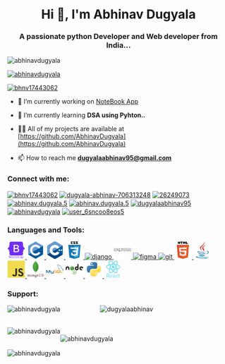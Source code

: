 <h1 align="center">Hi 👋, I'm Abhinav Dugyala</h1>
<h3 align="center">A passionate python Developer and Web developer from India...</h3>

<p align="left"> <img src="https://komarev.com/ghpvc/?username=abhinavdugyala&label=Profile%20views&color=0e75b6&style=flat" alt="abhinavdugyala" /> </p>

<p align="left"> <a href="https://github.com/ryo-ma/github-profile-trophy"><img src="https://github-profile-trophy.vercel.app/?username=abhinavdugyala" alt="abhinavdugyala" /></a> </p>

<p align="left"> <a href="https://twitter.com/bhnv17443062" target="blank"><img src="https://img.shields.io/twitter/follow/bhnv17443062?logo=twitter&style=for-the-badge" alt="bhnv17443062" /></a> </p>

- 🔭 I’m currently working on [NoteBook App](https://mynotebook-q2k7356xg-abhinav-dugyalas-projects.vercel.app)

- 🌱 I’m currently learning **DSA using Pyhton..**

- 👨‍💻 All of my projects are available at [https://github.com/AbhinavDugyala](https://github.com/AbhinavDugyala)

- 📫 How to reach me **dugyalaabhinav95@gmail.com**

<h3 align="left">Connect with me:</h3>
<p align="left">
<a href="https://twitter.com/bhnv17443062" target="blank"><img align="center" src="https://raw.githubusercontent.com/rahuldkjain/github-profile-readme-generator/master/src/images/icons/Social/twitter.svg" alt="bhnv17443062" height="30" width="40" /></a>
<a href="https://linkedin.com/in/dugyala-abhinav-706313248" target="blank"><img align="center" src="https://raw.githubusercontent.com/rahuldkjain/github-profile-readme-generator/master/src/images/icons/Social/linked-in-alt.svg" alt="dugyala-abhinav-706313248" height="30" width="40" /></a>
<a href="https://stackoverflow.com/users/26249073" target="blank"><img align="center" src="https://raw.githubusercontent.com/rahuldkjain/github-profile-readme-generator/master/src/images/icons/Social/stack-overflow.svg" alt="26249073" height="30" width="40" /></a>
<a href="https://fb.com/abhinav.dugyala.5" target="blank"><img align="center" src="https://raw.githubusercontent.com/rahuldkjain/github-profile-readme-generator/master/src/images/icons/Social/facebook.svg" alt="abhinav.dugyala.5" height="30" width="40" /></a>
<a href="https://instagram.com/abhinav.dugyala.5" target="blank"><img align="center" src="https://raw.githubusercontent.com/rahuldkjain/github-profile-readme-generator/master/src/images/icons/Social/instagram.svg" alt="abhinav.dugyala.5" height="30" width="40" /></a>
<a href="https://www.hackerrank.com/dugyalaabhinav95" target="blank"><img align="center" src="https://raw.githubusercontent.com/rahuldkjain/github-profile-readme-generator/master/src/images/icons/Social/hackerrank.svg" alt="dugyalaabhinav95" height="30" width="40" /></a>
<a href="https://www.leetcode.com/abhinavdugyala" target="blank"><img align="center" src="https://raw.githubusercontent.com/rahuldkjain/github-profile-readme-generator/master/src/images/icons/Social/leet-code.svg" alt="abhinavdugyala" height="30" width="40" /></a>
<a href="https://auth.geeksforgeeks.org/user/user_6sncoo8eos5" target="blank"><img align="center" src="https://raw.githubusercontent.com/rahuldkjain/github-profile-readme-generator/master/src/images/icons/Social/geeks-for-geeks.svg" alt="user_6sncoo8eos5" height="30" width="40" /></a>
</p>

<h3 align="left">Languages and Tools:</h3>
<p align="left"> <a href="https://getbootstrap.com" target="_blank" rel="noreferrer"> <img src="https://raw.githubusercontent.com/devicons/devicon/master/icons/bootstrap/bootstrap-plain-wordmark.svg" alt="bootstrap" width="40" height="40"/> </a> <a href="https://www.cprogramming.com/" target="_blank" rel="noreferrer"> <img src="https://raw.githubusercontent.com/devicons/devicon/master/icons/c/c-original.svg" alt="c" width="40" height="40"/> </a> <a href="https://www.w3schools.com/cpp/" target="_blank" rel="noreferrer"> <img src="https://raw.githubusercontent.com/devicons/devicon/master/icons/cplusplus/cplusplus-original.svg" alt="cplusplus" width="40" height="40"/> </a> <a href="https://www.w3schools.com/css/" target="_blank" rel="noreferrer"> <img src="https://raw.githubusercontent.com/devicons/devicon/master/icons/css3/css3-original-wordmark.svg" alt="css3" width="40" height="40"/> </a> <a href="https://www.djangoproject.com/" target="_blank" rel="noreferrer"> <img src="https://cdn.worldvectorlogo.com/logos/django.svg" alt="django" width="40" height="40"/> </a> <a href="https://expressjs.com" target="_blank" rel="noreferrer"> <img src="https://raw.githubusercontent.com/devicons/devicon/master/icons/express/express-original-wordmark.svg" alt="express" width="40" height="40"/> </a> <a href="https://www.figma.com/" target="_blank" rel="noreferrer"> <img src="https://www.vectorlogo.zone/logos/figma/figma-icon.svg" alt="figma" width="40" height="40"/> </a> <a href="https://git-scm.com/" target="_blank" rel="noreferrer"> <img src="https://www.vectorlogo.zone/logos/git-scm/git-scm-icon.svg" alt="git" width="40" height="40"/> </a> <a href="https://www.w3.org/html/" target="_blank" rel="noreferrer"> <img src="https://raw.githubusercontent.com/devicons/devicon/master/icons/html5/html5-original-wordmark.svg" alt="html5" width="40" height="40"/> </a> <a href="https://www.java.com" target="_blank" rel="noreferrer"> <img src="https://raw.githubusercontent.com/devicons/devicon/master/icons/java/java-original.svg" alt="java" width="40" height="40"/> </a> <a href="https://developer.mozilla.org/en-US/docs/Web/JavaScript" target="_blank" rel="noreferrer"> <img src="https://raw.githubusercontent.com/devicons/devicon/master/icons/javascript/javascript-original.svg" alt="javascript" width="40" height="40"/> </a> <a href="https://www.mongodb.com/" target="_blank" rel="noreferrer"> <img src="https://raw.githubusercontent.com/devicons/devicon/master/icons/mongodb/mongodb-original-wordmark.svg" alt="mongodb" width="40" height="40"/> </a> <a href="https://www.mysql.com/" target="_blank" rel="noreferrer"> <img src="https://raw.githubusercontent.com/devicons/devicon/master/icons/mysql/mysql-original-wordmark.svg" alt="mysql" width="40" height="40"/> </a> <a href="https://nodejs.org" target="_blank" rel="noreferrer"> <img src="https://raw.githubusercontent.com/devicons/devicon/master/icons/nodejs/nodejs-original-wordmark.svg" alt="nodejs" width="40" height="40"/> </a> <a href="https://www.python.org" target="_blank" rel="noreferrer"> <img src="https://raw.githubusercontent.com/devicons/devicon/master/icons/python/python-original.svg" alt="python" width="40" height="40"/> </a> <a href="https://reactjs.org/" target="_blank" rel="noreferrer"> <img src="https://raw.githubusercontent.com/devicons/devicon/master/icons/react/react-original-wordmark.svg" alt="react" width="40" height="40"/> </a> </p>

<h3 align="left">Support:</h3>
<p><a href="https://www.buymeacoffee.com/abhinavdugyala"> <img align="left" src="https://cdn.buymeacoffee.com/buttons/v2/default-yellow.png" height="50" width="210" alt="abhinavdugyala" /></a><a href="https://ko-fi.com/dugyalaabhinav"> <img align="left" src="https://cdn.ko-fi.com/cdn/kofi3.png?v=3" height="50" width="210" alt="dugyalaabhinav" /></a></p><br><br>

<p><img align="left" src="https://github-readme-stats.vercel.app/api/top-langs?username=abhinavdugyala&show_icons=true&locale=en&layout=compact" alt="abhinavdugyala" /></p>

<p>&nbsp;<img align="center" src="https://github-readme-stats.vercel.app/api?username=abhinavdugyala&show_icons=true&locale=en" alt="abhinavdugyala" /></p>

<p><img align="center" src="https://github-readme-streak-stats.herokuapp.com/?user=abhinavdugyala&" alt="abhinavdugyala" /></p>
